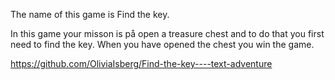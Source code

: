 The name of this game is Find the key.

In this game your misson is på open a treasure chest and to do that you 
first need to find the key. When you have opened the chest you win the game. 

https://github.com/OliviaIsberg/Find-the-key----text-adventure

